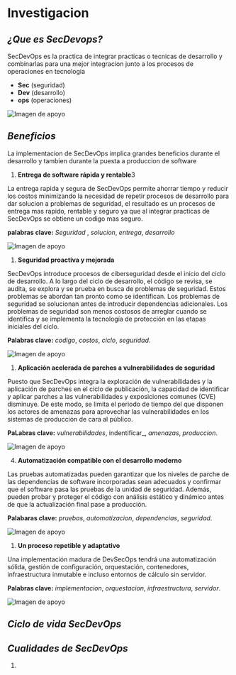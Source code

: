 # **Investigacion**

## _¿Que es SecDevops?_

SecDevOps es la practica de integrar practicas o tecnicas de desarrollo y combinarlas para una  mejor integracion junto a los procesos de operaciones en tecnologia

- **Sec** (seguridad)
- **Dev** (desarrollo)
- **ops** (operaciones)

![Imagen de apoyo](https://escoladaprogramacao.com.br/wp-content/uploads/2019/12/Princ%C3%ADpios-da-Entrega-de-Software.jpg)


## _Beneficios_

La implementacion de SecDevOps implica grandes beneficios durante el desarrollo y tambien durante la puesta a produccion de software

1. **Entrega de software rápida y rentable**3

 La entrega rapida y segura de SecDevOps permite ahorrar tiempo y reducir los costos minimizando la necesidad de repetir procesos de desarrollo para dar solucion a problemas de seguridad, el resultado es un procesos de entrega mas rapido, rentable y seguro ya que al integrar practicas de SecDevOps se obtiene un codigo mas seguro.

 **palabras clave:** _Seguridad_ , _solucion_, _entrega_, _desarrollo_

![Imagen de apoyo](https://i0.wp.com/sonria.com/wp-content/uploads/2016/07/negocio.jpg?fit=1600%2C1038&ssl=1)



1. **Seguridad proactiva y mejorada**

 SecDevOps introduce procesos de ciberseguridad desde el inicio del ciclo de desarrollo. A lo largo del ciclo de desarrollo, el código se revisa, se audita, se explora y se prueba en busca de problemas de seguridad. Estos problemas se abordan tan pronto como se identifican. Los problemas de seguridad se solucionan antes de introducir dependencias adicionales. Los problemas de seguridad son menos costosos de arreglar cuando se identifica y se implementa la tecnología de protección en las etapas iniciales del ciclo.

 **Palabras clave:** _codigo_, _costos_, _ciclo_, _seguridad_.


![Imagen de apoyo](https://i.ytimg.com/vi/G9oWJzd0rLA/maxresdefault.jpg)



1. **Aplicación acelerada de parches a vulnerabilidades de seguridad**

 Puesto que SecDevOps integra la exploración de vulnerabilidades y la aplicación de parches en el ciclo de publicación, la capacidad de identificar y aplicar parches a las vulnerabilidades y exposiciones comunes (CVE) disminuye. De este modo, se limita el periodo de tiempo del que disponen los actores de amenazas para aprovechar las vulnerabilidades en los sistemas de producción de cara al público.

 **PaLabras clave:** _vulnerabilidades_, indentificar_, _amenazas_, _produccion_.


![Imagen de apoyo](https://tse3.mm.bing.net/th?id=OIP.y6nJC1UtSJm0NJRrA_wxPgHaEP&pid=Api&P=0&h=180)


4. **Automatización compatible con el desarrollo moderno**

 Las pruebas automatizadas pueden garantizar que los niveles de parche de las dependencias de software incorporadas sean adecuados y confirmar que el software pasa las pruebas de la unidad de seguridad. Además, pueden probar y proteger el código con análisis estático y dinámico antes de que la actualización final pase a producción.

 **Palabaras clave:** _pruebas_, _automatizacion_, _dependencias_, _seguridad_.

 ![Imagen de apoyo](https://automatizacion-industrial.es/images/easyblog_articles/7/AUTOMATIZACION_PROFESIONAL.jpg)

1. **Un proceso repetible y adaptativo**

 Una implementación madura de DevSecOps tendrá una automatización sólida, gestión de configuración, orquestación, contenedores, infraestructura inmutable e incluso entornos de cálculo sin servidor.

 **Palabras clave:** _implementacion_, _orquestacion_, _infraestructura_, _servidor_.

 ![Imagen de apoyo](https://tse1.explicit.bing.net/th?id=OIP.tkDNCE6Lt9PbWPRpS-bwqQAAAA&pid=Api&P=0&h=180)



## _Ciclo de vida SecDevOps_




## _Cualidades de SecDevOps_

1. 